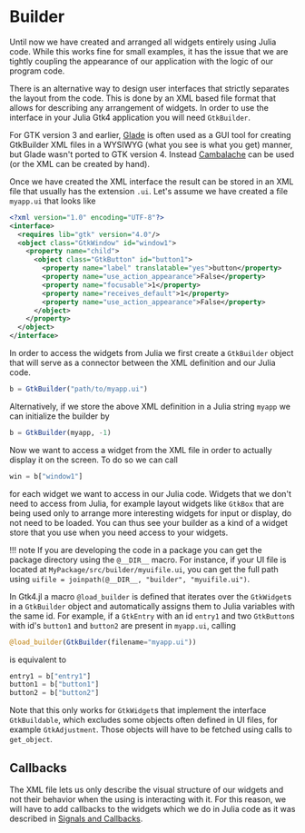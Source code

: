 # Builder

Until now we have created and arranged all widgets entirely using Julia code. While this works fine
for small examples, it has the issue that we are tightly coupling the appearance of our application
with the logic of our program code.

There is an alternative way to design user interfaces that strictly separates the layout
from the code. This is done by an XML based file format that allows for describing any arrangement of widgets.
In order to use the interface in your Julia Gtk4 application you will need `GtkBuilder`.

For GTK version 3 and earlier, [Glade](https://glade.gnome.org) is often used as a GUI tool for creating GtkBuilder XML files in a WYSIWYG (what you see is what you get) manner, but Glade wasn't ported to GTK version 4. Instead [Cambalache](https://flathub.org/apps/details/ar.xjuan.Cambalache) can be used (or the XML can be created by hand).

Once we have created the XML interface the result can be stored in an XML file that usually has
the extension `.ui`. Let's assume we have created a file `myapp.ui` that looks like

```xml
<?xml version="1.0" encoding="UTF-8"?>
<interface>
  <requires lib="gtk" version="4.0"/>
  <object class="GtkWindow" id="window1">
    <property name="child">
      <object class="GtkButton" id="button1">
        <property name="label" translatable="yes">button</property>
        <property name="use_action_appearance">False</property>
        <property name="focusable">1</property>
        <property name="receives_default">1</property>
        <property name="use_action_appearance">False</property>
      </object>
    </property>
  </object>
</interface>
```

In order to access the widgets from Julia we first create a `GtkBuilder` object that will serve as a
connector between the XML definition and our Julia code.
```julia
b = GtkBuilder("path/to/myapp.ui")
```
Alternatively, if we store the above XML definition in a Julia string `myapp` we can initialize
the builder by
```julia
b = GtkBuilder(myapp, -1)
```
Now we want to access a widget from the XML file in order to actually display it on the screen. To do so
we can call
```julia
win = b["window1"]
```
for each widget we want to access in our Julia code. Widgets that we don't need
to access from Julia, for example layout widgets like `GtkBox` that are being
used only to arrange more interesting widgets for input or display, do not need
to be loaded. You can thus see your builder as a kind of a widget store that you use
when you need access to your widgets.

!!! note
    If you are developing the code in a package you can get the package directory using the `@__DIR__` macro.
    For instance, if your UI file is located at `MyPackage/src/builder/myuifile.ui`, you can get the full path using
    `uifile = joinpath(@__DIR__, "builder", "myuifile.ui")`.

In Gtk4.jl a macro `@load_builder` is defined that iterates over the `GtkWidget`s in
a `GtkBuilder` object and automatically assigns them to Julia variables with the same id. For
example, if a `GtkEntry` with an id `entry1` and two `GtkButton`s with id's `button1` and `button2` are present in `myapp.ui`,
calling
```julia
@load_builder(GtkBuilder(filename="myapp.ui"))
```
is equivalent to
```julia
entry1 = b["entry1"]
button1 = b["button1"]
button2 = b["button2"]
```
Note that this only works for `GtkWidget`s that implement the interface `GtkBuildable`, which excludes some objects often defined in UI files, for example `GtkAdjustment`. Those objects will have to be fetched using calls to `get_object`.

## Callbacks

The XML file lets us only describe the visual structure of our widgets and not their behavior when the using
is interacting with it. For this reason, we will have to add callbacks to the widgets which we do in Julia code
as it was described in [Signals and Callbacks](@ref).
